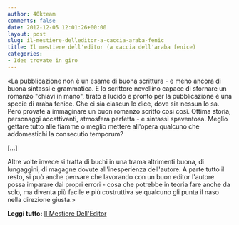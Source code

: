 ```yaml
---
author: 40kteam
comments: false
date: 2012-12-05 12:01:26+00:00
layout: post
slug: il-mestiere-delleditor-a-caccia-araba-fenic
title: Il mestiere dell'editor (a caccia dell'araba fenice)
categories:
- Idee trovate in giro
---
```


«La pubblicazione non è un esame di buona scrittura - e meno ancora di buona sintassi e grammatica. E lo scrittore novellino capace di sfornare un romanzo "chiavi in mano", tirato a lucido e pronto per la pubblicazione è una specie di araba fenice. Che ci sia ciascun lo dice, dove sia nessun lo sa. Però provate a immaginare un buon romanzo scritto così così. Ottima storia, personaggi accattivanti, atmosfera perfetta - e sintassi spaventosa. Meglio gettare tutto alle fiamme o meglio mettere all'opera qualcuno che addomestichi la consecutio temporum?

[...]

Altre volte invece si tratta di buchi in una trama altrimenti buona, di lungaggini, di magagne dovute all'inesperienza dell'autore. A parte tutto il resto, si può anche pensare che lavorando con un buon editor l'autore possa imparare dai propri errori - cosa che potrebbe in teoria fare anche da solo, ma diventa più facile e più costruttiva se qualcuno gli punta il naso nella direzione giusta.»

**Leggi tutto:** [Il Mestiere Dell'Editor](http://senzaerroridistumpa.myblog.it/archive/2012/12/03/il-lavoro-dell-editor.html)
